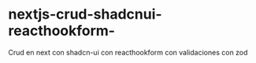 # nextjs-crud-shadcnui-reacthookform-
Crud en next con shadcn-ui con reacthookform con validaciones con zod
